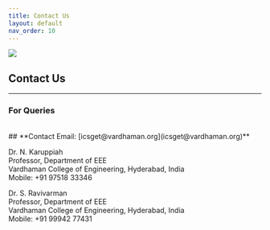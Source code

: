 ```yaml
---
title: Contact Us
layout: default
nav_order: 10
---
```

![](../../assets/images/bg_windmill.jpg)
## Contact Us
---
### For Queries
<br>
## **Contact Email: [icsget@vardhaman.org](icsget@vardhaman.org)**


Dr. N. Karuppiah<br>
Professor, Department of EEE<br>
Vardhaman College of Engineering, Hyderabad, India<br>
Mobile: +91 97518 33346<br>

Dr. S. Ravivarman<br>
Professor, Department of EEE<br>
Vardhaman College of Engineering, Hyderabad, India<br>
Mobile: +91 99942 77431<br>

